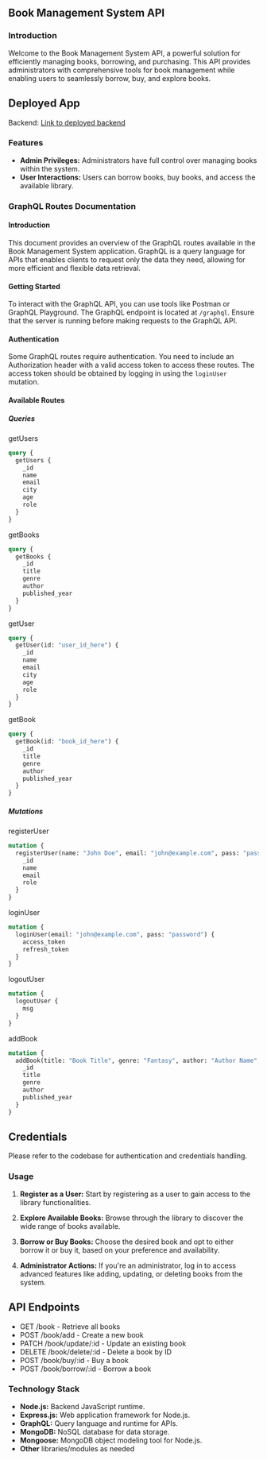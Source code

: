 ## Book Management System API

### Introduction

Welcome to the Book Management System API, a powerful solution for efficiently managing books, borrowing, and purchasing. This API provides administrators with comprehensive tools for book management while enabling users to seamlessly borrow, buy, and explore books.


## Deployed App

Backend: [Link to deployed backend](https://bookmanagement-ono2.onrender.com/) 

### Features

- **Admin Privileges:** Administrators have full control over managing books within the system.
- **User Interactions:** Users can borrow books, buy books, and access the available library.

### GraphQL Routes Documentation

#### Introduction

This document provides an overview of the GraphQL routes available in the Book Management System application. GraphQL is a query language for APIs that enables clients to request only the data they need, allowing for more efficient and flexible data retrieval.

#### Getting Started

To interact with the GraphQL API, you can use tools like Postman or GraphQL Playground. The GraphQL endpoint is located at `/graphql`. Ensure that the server is running before making requests to the GraphQL API.

#### Authentication

Some GraphQL routes require authentication. You need to include an Authorization header with a valid access token to access these routes. The access token should be obtained by logging in using the `loginUser` mutation.

#### Available Routes

##### Queries
getUsers
```graphql
query {
  getUsers {
    _id
    name
    email
    city
    age
    role
  }
}
```
getBooks
```graphql
query {
  getBooks {
    _id
    title
    genre
    author
    published_year
  }
}
```
getUser
```graphql
query {
  getUser(id: "user_id_here") {
    _id
    name
    email
    city
    age
    role
  }
}
```
getBook
```graphql
query {
  getBook(id: "book_id_here") {
    _id
    title
    genre
    author
    published_year
  }
}
```
##### Mutations
registerUser
```graphql
mutation {
  registerUser(name: "John Doe", email: "john@example.com", pass: "password", role: "reader") {
    _id
    name
    email
    role
  }
}
```
loginUser
```graphql
mutation {
  loginUser(email: "john@example.com", pass: "password") {
    access_token
    refresh_token
  }
}
```
logoutUser
```graphql
mutation {
  logoutUser {
    msg
  }
}
```
addBook
```graphql
mutation {
  addBook(title: "Book Title", genre: "Fantasy", author: "Author Name", published_year: 2022) {
    _id
    title
    genre
    author
    published_year
  }
}
```


## Credentials
Please refer to the codebase for authentication and credentials handling.

### Usage

1. **Register as a User:** Start by registering as a user to gain access to the library functionalities.

2. **Explore Available Books:** Browse through the library to discover the wide range of books available.

3. **Borrow or Buy Books:** Choose the desired book and opt to either borrow it or buy it, based on your preference and availability.

4. **Administrator Actions:** If you're an administrator, log in to access advanced features like adding, updating, or deleting books from the system.


## API Endpoints

- GET /book - Retrieve all books
- POST /book/add - Create a new book
- PATCH /book/update/:id - Update an existing book
- DELETE /book/delete/:id - Delete a book by ID
- POST /book/buy/:id - Buy a book
- POST /book/borrow/:id - Borrow a book

### Technology Stack

- **Node.js:** Backend JavaScript runtime.
- **Express.js:** Web application framework for Node.js.
- **GraphQL:** Query language and runtime for APIs.
- **MongoDB:** NoSQL database for data storage.
- **Mongoose:** MongoDB object modeling tool for Node.js.
- **Other** libraries/modules as needed
